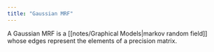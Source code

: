 ```yaml
---
title: "Gaussian MRF"
---
```

A Gaussian MRF is a [[notes/Graphical Models|markov random field]] whose edges represent the elements of a precision matrix.